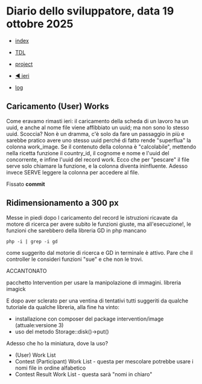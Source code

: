 # Diario dello sviluppatore, data 19 ottobre 2025

* [index](../index.md)

* [TDL](../TDL.md)
* [project](https://github.com/users/mrai64/projects/1)
* [◀️ ieri](./2025-10-18_IT.md)
* [log](/storage/logs/laravel.log)

## Caricamento (User) Works

Come eravamo rimasti ieri: il caricamento della scheda di un lavoro
ha un uuid, e anche al nome file viene affibbiato un uuid;
ma non sono lo stesso uuid. Scoccia? Non è un dramma,
c'è solo da fare un passaggio in più e sarebbe pratico
avere uno stesso uuid perché di fatto rende "superflua"
la colonna work_image. Se il contenuto della colonna
è "calcolabile", mettendo nella ricetta funzione
il country_id, il cognome e nome e
l'uuid del concorrente, e infine l'uuid del record work.
Ecco che per "pescare" il file serve solo chiamare la funzione,
e la colonna diventa ininfluente. Adesso invece SERVE
leggere la colonna per accedere al file.

Fissato **commit**

## Ridimensionamento a 300 px

Messe in piedi dopo l caricamento del record le istruzioni ricavate
da motore di ricerca per avere subito le funzioni giuste,
ma all'esecuzione!, le funzioni che sarebbero della libreria GD
in php mancano

`php -i | grep -i gd`

come suggerito dal motorie di ricerca e GD in terminale è attivo.
Pare che il controller le consideri funzioni "sue" e che non le trovi.

ACCANTONATO

pacchetto Intervention per usare la manipolazione di immagini.
libreria imagick 

E dopo aver sclerato per una ventina di tentativi tutti suggeriti
da qualche tutoriale da qualche libreria, alla fine ha vinto:

* installazione con composer del package intervention/image (attuale:versione 3)
* uso del metodo Storage::disk()->put()


Adesso che ho la miniatura, dove la uso?

* (User) Work List
* Contest (Participant) Work List - questa per mescolare potrebbe usare i nomi file in ordine alfabetico
* Contest Result Work List - questa sarà "nomi in chiaro"
